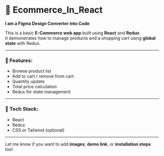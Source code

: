 # 🛒 Ecommerce_In_React

**I am a Figma Design Converter into Code**

This is a basic **E-Commerce web app** built using **React** and **Redux**.  
It demonstrates how to manage products and a shopping cart using **global state** with Redux.

---

### 🚀 Features:
- Browse product list  
- Add to cart / remove from cart  
- Quantity update  
- Total price calculation  
- Redux for state management

---

### 🧰 Tech Stack:
- React  
- Redux  
- CSS or Tailwind (optional)  

---

Let me know if you want to add **images**, **demo link**, or **installation steps** too!
